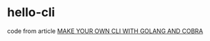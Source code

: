 # hello-cli

code from article [MAKE YOUR OWN CLI WITH GOLANG AND COBRA ](https://ordina-jworks.github.io/development/2018/10/20/make-your-own-cli-with-golang-and-cobra.html)
